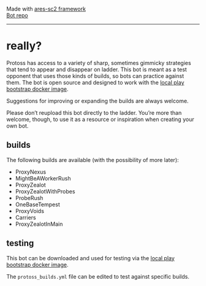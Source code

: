 Made with [ares-sc2 framework](https://github.com/AresSC2/ares-sc2)  
[Bot repo](https://github.com/raspersc2/really)

---
# really?
Protoss has access to a variety of sharp, sometimes gimmicky strategies that tend to appear and disappear on 
ladder. This bot is meant as a test opponent that uses those kinds of builds, 
so bots can practice against them. The bot is open source and designed to work with the 
[local play bootstrap docker image](https://github.com/aiarena/local-play-bootstrap).

Suggestions for improving or expanding the builds are always welcome.

Please don’t reupload this bot directly to the ladder. You’re more than welcome, though, 
to use it as a resource or inspiration when creating your own bot.

## builds

The following builds are available (with the possibility of more later):
- ProxyNexus
- MightBeAWorkerRush
- ProxyZealot
- ProxyZealotWithProbes
- ProbeRush
- OneBaseTempest
- ProxyVoids
- Carriers
- ProxyZealotInMain

## testing
This bot can be downloaded and used for testing via the [local play bootstrap docker image](https://github.com/aiarena/local-play-bootstrap).

The `protoss_builds.yml` file can be edited to test against specific builds.